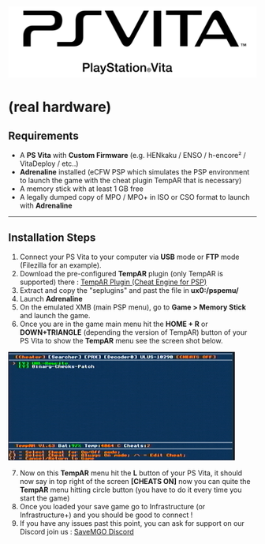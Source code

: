 ![PSVita Logo](../assets/PlayStation_Vita_logo.svg.png)
# (real hardware)

## Requirements
- A **PS Vita** with **Custom Firmware** (e.g. HENkaku / ENSO / h-encore² / VitaDeploy / etc..)
- **Adrenaline** installed (eCFW PSP which simulates the PSP environment to launch the game with the cheat plugin TempAR that is necessary)
- A memory stick with at least 1 GB free
- A legally dumped copy of MPO / MPO+ in ISO or CSO format to launch with **Adrenaline**

---

## Installation Steps
1. Connect your PS Vita to your computer via **USB** mode or **FTP** mode (Filezilla for an example).
2. Download the pre-configured **TempAR** plugin (only TempAR is supported) there : [TempAR Plugin (Cheat Engine for PSP)](https://github.com/snakeswiss/Tutorial-setting-up-MPO-MPO-Online/raw/main/assets/tempar_163.7z)
3. Extract and copy the "seplugins" and past the file in **ux0:/pspemu/**
4. Launch **Adrenaline**
5. On the emulated XMB (main PSP menu), go to **Game > Memory Stick** and launch the game.
6. Once you are in the game main menu hit the **HOME + R** or **DOWN+TRIANGLE** (depending the version of TempAR) button of your PS Vita to show the **TempAR** menu see the screen shot below.

![TempAR example menu](../assets/TempAR.png)

7. Now on this **TempAR** menu hit the **L** button of your PS Vita, it should now say in top right of the screen **[CHEATS ON]** now you can quite the **TempAR** menu hitting circle button  (you have to do it every time you start the game)
8. Once you loaded your save game go to Infrastructure (or Infrastructure+) and you should be good to connect !
9. If you have any issues past this point, you can ask for support on our Discord join us : [SaveMGO Discord](https://discord.gg/mgo2pc)
